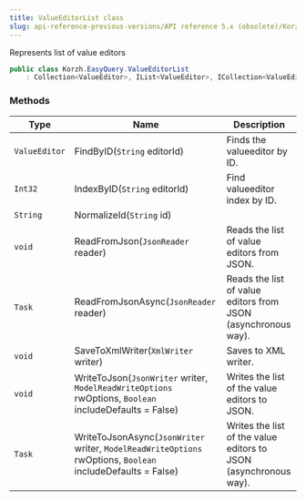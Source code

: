 ```yaml
---
title: ValueEditorList class
slug: api-reference-previous-versions/API reference 5.x (obsolete)/Korzh.EasyQuery namespace/valueeditorlist-class
---
```



Represents list of value editors
```csharp
public class Korzh.EasyQuery.ValueEditorList
    : Collection<ValueEditor>, IList<ValueEditor>, ICollection<ValueEditor>, IEnumerable<ValueEditor>, IEnumerable, IList, ICollection, IReadOnlyList<ValueEditor>, IReadOnlyCollection<ValueEditor>

```

### Methods

| Type | Name | Description | 
| --- | --- | --- | 
| `ValueEditor` | FindByID(`String` editorId) | Finds the valueeditor by ID. | 
| `Int32` | IndexByID(`String` editorId) | Find valueeditor index by ID. | 
| `String` | NormalizeId(`String` id) |  | 
| `void` | ReadFromJson(`JsonReader` reader) | Reads the list of value editors from JSON. | 
| `Task` | ReadFromJsonAsync(`JsonReader` reader) | Reads the list of value editors from JSON (asynchronous way). | 
| `void` | SaveToXmlWriter(`XmlWriter` writer) | Saves to XML writer. | 
| `void` | WriteToJson(`JsonWriter` writer, `ModelReadWriteOptions` rwOptions, `Boolean` includeDefaults = False) | Writes the list of the value editors to JSON. | 
| `Task` | WriteToJsonAsync(`JsonWriter` writer, `ModelReadWriteOptions` rwOptions, `Boolean` includeDefaults = False) | Writes the list of the value editors to JSON (asynchronous way). |